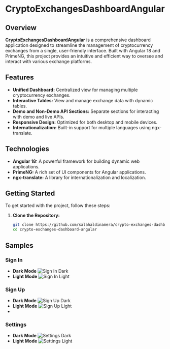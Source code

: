 # CryptoExchangesDashboardAngular

## Overview

**CryptoExchangesDashboardAngular** is a comprehensive dashboard application designed to streamline the management of cryptocurrency exchanges from a single, user-friendly interface. Built with Angular 18 and PrimeNG, this project provides an intuitive and efficient way to oversee and interact with various exchange platforms.

## Features

- **Unified Dashboard:** Centralized view for managing multiple cryptocurrency exchanges.
- **Interactive Tables:** View and manage exchange data with dynamic tables.
- **Demo and Non-Demo API Sections:** Separate sections for interacting with demo and live APIs.
- **Responsive Design:** Optimized for both desktop and mobile devices.
- **Internationalization:** Built-in support for multiple languages using ngx-translate.

## Technologies

- **Angular 18:** A powerful framework for building dynamic web applications.
- **PrimeNG:** A rich set of UI components for Angular applications.
- **ngx-translate:** A library for internationalization and localization.

## Getting Started

To get started with the project, follow these steps:

1. **Clone the Repository:**

   ```bash
   git clone https://github.com/salahaldinamera/crypto-exchanges-dashboard-angular.git
   cd crypto-exchanges-dashboard-angular


## Samples

### Sign In
- **Dark Mode**
  ![Sign In Dark](docs/samples/sign-in/sign-in-dark.png)
- **Light Mode**
  ![Sign In Light](docs/samples/sign-in/sign-in-light.png)

### Sign Up
- **Dark Mode**
  ![Sign Up Dark](docs/samples/sign-up/sign-up-dark.png)
- **Light Mode**
  ![Sign Up Light](docs/samples/sign-up/sign-up-light.png)
- 
### Settings
- **Dark Mode**
  ![Settings Dark](docs/samples/settings/settings-dark.png)
- **Light Mode**
  ![Settings Light](docs/samples/settings/settings-light.png)
